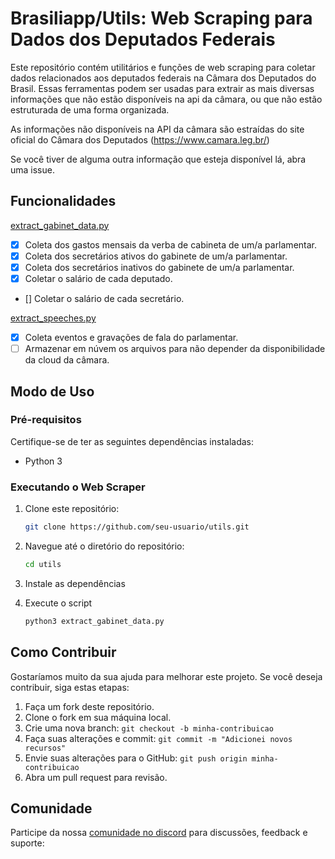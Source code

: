# Brasiliapp/Utils: Web Scraping para Dados dos Deputados Federais

Este repositório contém utilitários e funções de web scraping para coletar dados relacionados aos deputados federais na Câmara dos Deputados do Brasil. Essas ferramentas podem ser usadas para extrair as mais diversas informações que não estão disponíveis na api da câmara, ou que não estão estruturada de uma forma organizada.

As informações não disponíveis na API da câmara são estraídas do site oficial do Câmara dos Deputados (https://www.camara.leg.br/)

Se você tiver de alguma outra informação que esteja disponível lá, abra uma issue.

## Funcionalidades

[extract_gabinet_data.py](./extract_gabinet_data.py)
- [x] Coleta dos gastos mensais da verba de cabineta de um/a parlamentar.
- [x] Coleta dos secretários ativos do gabinete de um/a parlamentar.
- [x] Coleta dos secretários inativos do gabinete de um/a parlamentar.
- [x] Coletar o salário de cada deputado.
- [] Coletar o salário de cada secretário.

[extract_speeches.py](./extract_speeches.py)
- [x] Coleta eventos e gravações de fala do parlamentar.
- [ ] Armazenar em núvem os arquivos para não depender da disponibilidade da cloud da câmara.

## Modo de Uso

### Pré-requisitos

Certifique-se de ter as seguintes dependências instaladas:

- Python 3

### Executando o Web Scraper

1. Clone este repositório:

   ```bash
   git clone https://github.com/seu-usuario/utils.git

2. Navegue até o diretório do repositório:
   ```bash
   cd utils

3. Instale as dependências

4. Execute o script
   ```bash
   python3 extract_gabinet_data.py

## Como Contribuir

Gostaríamos muito da sua ajuda para melhorar este projeto. Se você deseja contribuir, siga estas etapas:

1. Faça um fork deste repositório.
2. Clone o fork em sua máquina local.
3. Crie uma nova branch: `git checkout -b minha-contribuicao`
4. Faça suas alterações e commit: `git commit -m "Adicionei novos recursos"`
5. Envie suas alterações para o GitHub: `git push origin minha-contribuicao`
6. Abra um pull request para revisão.

## Comunidade

Participe da nossa [comunidade no discord](https://discord.gg/Udb7ZTac9F) para discussões, feedback e suporte:




